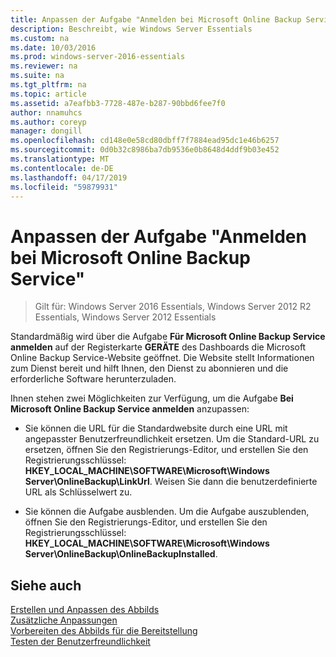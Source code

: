 ```yaml
---
title: Anpassen der Aufgabe "Anmelden bei Microsoft Online Backup Service"
description: Beschreibt, wie Windows Server Essentials
ms.custom: na
ms.date: 10/03/2016
ms.prod: windows-server-2016-essentials
ms.reviewer: na
ms.suite: na
ms.tgt_pltfrm: na
ms.topic: article
ms.assetid: a7eafbb3-7728-487e-b287-90bbd6fee7f0
author: nnamuhcs
ms.author: coreyp
manager: dongill
ms.openlocfilehash: cd148e0e58cd80dbff7f7884ead95dc1e46b6257
ms.sourcegitcommit: 0d0b32c8986ba7db9536e0b8648d4ddf9b03e452
ms.translationtype: MT
ms.contentlocale: de-DE
ms.lasthandoff: 04/17/2019
ms.locfileid: "59879931"
---
```

# <a name="customize-sign-up-for-microsoft-online-backup-service-task"></a>Anpassen der Aufgabe "Anmelden bei Microsoft Online Backup Service"

>Gilt für: Windows Server 2016 Essentials, Windows Server 2012 R2 Essentials, Windows Server 2012 Essentials

Standardmäßig wird über die Aufgabe **Für Microsoft Online Backup Service anmelden** auf der Registerkarte **GERÄTE** des Dashboards die Microsoft Online Backup Service-Website geöffnet. Die Website stellt Informationen zum Dienst bereit und hilft Ihnen, den Dienst zu abonnieren und die erforderliche Software herunterzuladen.  
  
 Ihnen stehen zwei Möglichkeiten zur Verfügung, um die Aufgabe **Bei Microsoft Online Backup Service anmelden** anzupassen:  
  
-   Sie können die URL für die Standardwebsite durch eine URL mit angepasster Benutzerfreundlichkeit ersetzen. Um die Standard-URL zu ersetzen, öffnen Sie den Registrierungs-Editor, und erstellen Sie den Registrierungsschlüssel: **HKEY_LOCAL_MACHINE\SOFTWARE\Microsoft\Windows Server\OnlineBackup\LinkUrl**. Weisen Sie dann die benutzerdefinierte URL als Schlüsselwert zu.  
  
-   Sie können die Aufgabe ausblenden. Um die Aufgabe auszublenden, öffnen Sie den Registrierungs-Editor, und erstellen Sie den Registrierungsschlüssel: **HKEY_LOCAL_MACHINE\SOFTWARE\Microsoft\Windows Server\OnlineBackup\OnlineBackupInstalled**.  
  
## <a name="see-also"></a>Siehe auch  
 [Erstellen und Anpassen des Abbilds](Creating-and-Customizing-the-Image.md)   
 [Zusätzliche Anpassungen](Additional-Customizations.md)   
 [Vorbereiten des Abbilds für die Bereitstellung](Preparing-the-Image-for-Deployment.md)   
 [Testen der Benutzerfreundlichkeit](Testing-the-Customer-Experience.md)